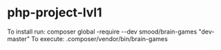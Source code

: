 # php-project-lvl1
To install run:
composer global -require --dev smood/brain-games "dev-master"
To execute:
.composer/vendor/bin/brain-games
